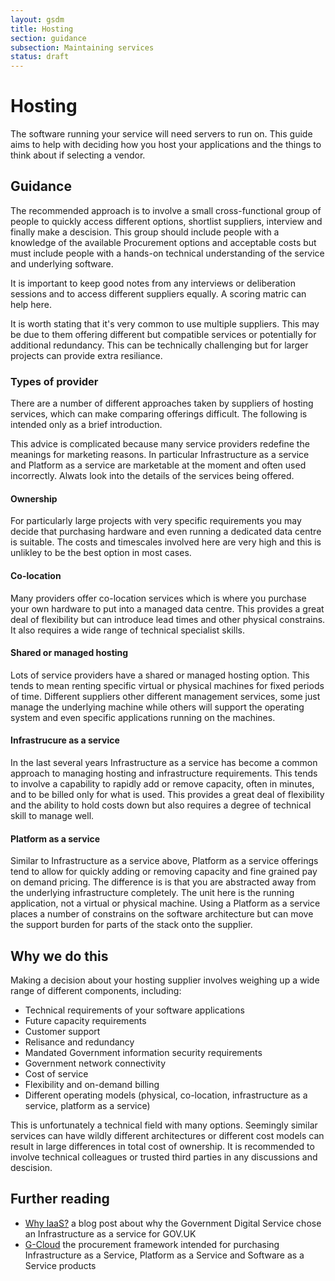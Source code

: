```yaml
---
layout: gsdm
title: Hosting
section: guidance
subsection: Maintaining services
status: draft
---
```

    
# Hosting
The software running your service will need servers to run on. This
guide aims to help with deciding how you host your applications and the
things to think about if selecting a vendor.

## Guidance

The recommended approach is to involve a small cross-functional group of
people to quickly access different options, shortlist suppliers,
interview  and finally make a descision. This group should include people with a
knowledge of the available Procurement options and acceptable costs but
must include people with a hands-on technical understanding of the service and
underlying software.

It is important to keep good notes from any interviews or deliberation
sessions and to access different suppliers equally. A scoring matric can
help here.

It is worth stating that it's very common to use multiple suppliers.
This may be due to them offering different but compatible services or
potentially for additional redundancy. This can be technically
challenging but for larger projects can provide extra resiliance.

### Types of provider

There are a number of different approaches taken by suppliers of hosting
services, which can make comparing offerings difficult. The following is
intended only as a brief introduction.

This advice is complicated because many service providers redefine the
meanings for marketing reasons. In particular Infrastructure as a
service and Platform as a service are marketable at the moment and often
used incorrectly. Alwats look into the details of the services being
offered.

#### Ownership

For particularly large projects with very specific requirements you may
decide that purchasing hardware and even running a dedicated data centre
is suitable. The costs and timescales involved here are very high and
this is unlikley to be the best option in most cases.

#### Co-location

Many providers offer co-location services which is where you purchase
your own hardware to put into a managed data centre. This provides a
great deal of flexibility but can introduce lead times and other
physical constrains. It also requires a wide range of technical
specialist skills. 

#### Shared or managed hosting

Lots of service providers have a shared or managed hosting option. This
tends to mean renting specific virtual or physical machines for fixed
periods of time. Different suppliers other different management
services, some just manage the underlying machine while others will
support the operating system and even specific applications running on
the machines.

#### Infrastrucure as a service

In the last several years Infrastructure as a service has become a
common approach to managing hosting and infrastructure requirements.
This tends to involve a capability to rapidly add or remove capacity,
often in minutes, and to be billed only for what is used. This provides
a great deal of flexibility and the ability to hold costs down but also
requires a degree of technical skill to manage well. 

#### Platform as a service

Similar to Infrastructure as a service above, Platform as a service
offerings tend to allow for quickly adding or removing capacity and fine
grained pay on demand pricing. The difference is is that you are
abstracted away from the underlying infrastructure completely. The unit
here is the running application, not a virtual or physical machine.
Using a Platform as a service places a number of constrains on the
software architecture but can move the support burden for parts of the
stack onto the supplier.

## Why we do this

Making a decision about your hosting supplier involves weighing up a
wide range of different components, including:

* Technical requirements of your software applications
* Future capacity requirements
* Customer support
* Relisance and redundancy
* Mandated Government information security requirements
* Government network connectivity
* Cost of service
* Flexibility and on-demand billing
* Different operating models (physical, co-location, infrastructure as a service,
  platform as a service)

This is unfortunately a technical field with many options. Seemingly
similar services can have wildly different architectures or different
cost models can result in large differences in total cost of ownership.
It is recommended to involve technical colleagues or trusted third
parties in any discussions and descision.

## Further reading

* [Why IaaS?](http://digital.cabinetoffice.gov.uk/2012/09/25/why-iaas/)
  a blog post about why the Government Digital Service chose an
  Infrastructure as a service for GOV.UK
* [G-Cloud](http://gcloud.civilservice.gov.uk/) the procurement
  framework intended for purchasing Infrastructure as a Service,
  Platform as a Service and Software as a Service products
